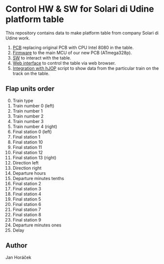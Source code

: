 Control HW & SW for Solari di Udine platform table
==================================================

This repository contains data to make platform table from company Solari di
Udine work.

1. [PCB](pcb) replacing original PCB with CPU Intel 8080 in the table.
2. [Firmware](fw) to the main MCU of our new PCB (ATmega328p).
3. [SW](sw) to interact with the table.
4. [Web interface](web) to control the table via web browser.
5. [Integration with hJOP](sw) script to show data from the particular train
   on the track on the table.

## Flap units order

0. Train type
1. Train number 0 (left)
2. Train number 1
3. Train number 2
4. Train number 3
5. Train number 4 (right)
6. Final station 0 (left)
7. Final station 1
8. Final station 10
9. Final station 11
10. Final station 12
11. Final station 13 (right)
12. Direction left
13. Direction right
14. Departure hours
15. Departure minutes tenths
16. Final station 2
17. Final station 3
18. Final station 4
19. Final station 5
20. Final station 6
21. Final station 7
22. Final station 8
23. Final station 9
24. Departure minutes ones
25. Delay

## Author

Jan Horáček
